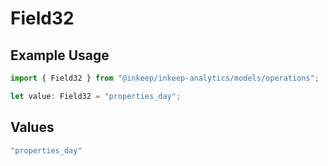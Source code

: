 # Field32

## Example Usage

```typescript
import { Field32 } from "@inkeep/inkeep-analytics/models/operations";

let value: Field32 = "properties_day";
```

## Values

```typescript
"properties_day"
```